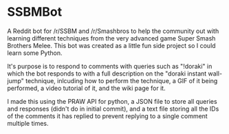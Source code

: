 # SSBMBot
A Reddit bot for /r/SSBM and /r/Smashbros to help the community out with learning different techniques from the very advanced game Super Smash Brothers Melee.
This bot was created as a little fun side project so I could learn some Python.

It's purpose is to respond to comments with queries such as "!doraki" in which the bot responds to with a full description on the
"doraki instant wall-jump" technique, inlcuding how to perform the technique, a GIF of it being performed, a video tutorial of it, and the wiki page for it.

I made this using the PRAW API for python, a JSON file to store all queries and responses (didn't do in initial commit), and a text file storing all the IDs of the comments it has replied to prevent replying to a single comment multiple times.
